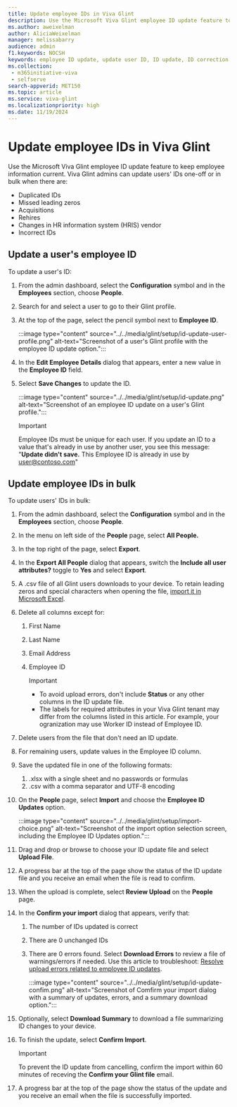 ```yaml
---
title: Update employee IDs in Viva Glint
description: Use the Microsoft Viva Glint employee ID update feature to keep employee information current.
ms.author: aweixelman
author: AliciaWeixelman
manager: melissabarry
audience: admin
f1.keywords: NOCSH
keywords: employee ID update, update user ID, ID update, ID correction
ms.collection: 
 - m365initiative-viva
 - selfserve
search-appverid: MET150
ms.topic: article
ms.service: viva-glint
ms.localizationpriority: high
ms.date: 11/19/2024
---
```


# Update employee IDs in Viva Glint

Use the Microsoft Viva Glint employee ID update feature to keep employee information current. Viva Glint admins can update users' IDs one-off or in bulk when there are:

- Duplicated IDs
- Missed leading zeros
- Acquisitions
- Rehires
- Changes in HR information system (HRIS) vendor
- Incorrect IDs

## Update a user's employee ID

To update a user's ID:

1. From the admin dashboard, select the **Configuration** symbol and in the **Employees** section, choose **People**.
1. Search for and select a user to go to their Glint profile.
1. At the top of the page, select the pencil symbol next to **Employee ID**.

    :::image type="content" source="../../media/glint/setup/id-update-user-profile.png" alt-text="Screenshot of a user's Glint profile with the employee ID update option.":::

1. In the **Edit Employee Details** dialog that appears, enter a new value in the **Employee ID** field.
1. Select **Save Changes** to update the ID.

    :::image type="content" source="../../media/glint/setup/id-update.png" alt-text="Screenshot of an employee ID update on a user's Glint profile.":::

    > [!IMPORTANT]
    > Employee IDs must be unique for each user. If you update an ID to a value that's already in use by another user, you see this message: 
    > "**Update didn't save.** This Employee ID is already in use by user@contoso.com"

## Update employee IDs in bulk

To update users' IDs in bulk:

1. From the admin dashboard, select the **Configuration** symbol and in the **Employees** section, choose **People**.
2. In the menu on left side of the **People** page, select **All People.**
3. In the top right of the page, select **Export**.
4. In the **Export All People** dialog that appears, switch the **Include all user attributes?** toggle to **Yes** and select **Export**.
5. A .csv file of all Glint users downloads to your device. To retain leading zeros and special characters when opening the file, [import it in Microsoft Excel](https://support.microsoft.com/office/import-or-export-text-txt-or-csv-files-5250ac4c-663c-47ce-937b-339e391393ba).
1. Delete all columns except for:
   1. First Name
   1. Last Name
   2. Email Address
   3. Employee ID

      > [!IMPORTANT]
      > - To avoid upload errors, don't include **Status** or any other columns in the ID update file.
      > - The labels for required attributes in your Viva Glint tenant may differ from the columns listed in this article. For example, your ogranization may use Worker ID instead of Employee ID.
      
4. Delete users from the file that don't need an ID update.
5. For remaining users, update values in the Employee ID column.
6. Save the updated file in one of the following formats:
   1. .xlsx with a single sheet and no passwords or formulas
   2. .csv with a comma separator and UTF-8 encoding
3. On the **People** page, select **Import** and choose the **Employee ID Updates** option.

   :::image type="content" source="../../media/glint/setup/import-choice.png" alt-text="Screenshot of the import option selection screen, including the Employee ID Updates option.":::
   
5. Drag and drop or browse to choose your ID update file and select **Upload File**.
6. A progress bar at the top of the page show the status of the ID update file and you receive an email when the file is read to confirm.
7. When the upload is complete, select **Review Upload** on the **People** page.
8. In the **Confirm your import** dialog that appears, verify that:
   1. The number of IDs updated is correct
   1. There are 0 unchanged IDs
   2. There are 0 errors found. Select **Download Errors** to review a file of warnings/errors if needed. Use this article to troubleshoot: [Resolve upload errors related to employee ID updates](www.microsoft.com).
  
      :::image type="content" source="../../media/glint/setup/id-update-confim.png" alt-text="Screenshot of Comfirm your import dialog with a summary of updates, errors, and a summary download option.":::
   
3. Optionally, select **Download Summary** to download a file summarizing ID changes to your device.
4. To finish the update, select **Confirm Import**.

   > [!IMPORTANT]
   > To prevent the ID update from cancelling, confirm the import within 60 minutes of receving the **Confirm your Glint file** email.

6. A progress bar at the top of the page show the status of the update and you receive an email when the file is successfully imported.
